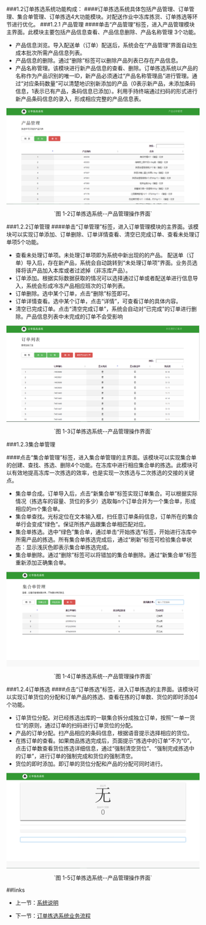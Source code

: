 ###1.2订单拣选系统功能构成：
####订单拣选系统具体包括产品管理、订单管理、集合单管理、订单拣选4大功能模块。对配送作业中冻库拣货、订单拣选等环节进行优化。
###1.2.1 产品管理
####单击“产品管理”标签，进入产品管理模块主界面。此模块主要包括产品信息查看、产品信息删除、产品名称管理 3个功能。
- 产品信息浏览。导入配送单（订单）配送后，系统会在“产品管理”界面自动生成本批次所需产品信息列表。 
- 产品信息的删除。通过“删除”标签可以删除产品列表已存在产品信息。
- 产品名称管理。该模块进行新产品信息的查看、删除。订单拣选系统以产品的名称作为产品识别的唯一ID，新产品必须通过“产品名称管理品”进行管理。通过“对应条码数量”可以清楚地识别新添加的产品（0表示新产品，未添加条码信息，1表示已有产品，条码信息已添加）。利用手持终端通过扫码的形式进行新产品条码信息的录入，形成相应完整的产品信息表。

<img src="images/产品管理.png"  alt = "图 1-2订单拣选系统--产品管理操作界面" align=center />

 <p align=center> `图 1-2订单拣选系统--产品管理操作界面`</p>
 
###1.2.2订单管理
####单击“订单管理”标签，进入订单管理模块的主界面。该模块可以实现订单添加、订单删除、订单详情查看、清空已完成订单、查看未处理订单项5个功能。
- 查看未处理订单项。未处理订单项即为系统中新出现的的产品。 配送单（订单）导入后，存在新产品，系统会自动跳转到“未处理订单项”界面。业务员选择将该产品加入本库或者过滤掉（非冻库产品）。
- 订单添加。根据实际数据获取的情况可以选择通过订单或者配送单进行信息导入，系统会形成冷冻产品相应班次的订单列表。
- 订单删除。选中某个订单，点击“删除”标签即可。
- 订单详情查看。选中某个订单，点击“详情”，可查看订单的具体内容。
- 清空已完成订单。点击“清空完成订单”，系统会自动对“已完成”的订单进行删除。产品信息列表中未完成的订单不会受影响

<img src="images/订单管理刘.png"  alt = "图 1-3订单拣选系统--产品管理操作界面" align=center />
 <p align=center>`图 1-3订单拣选系统--产品管理操作界面`</p>

###1.2.3集合单管理

####点击“集合单管理”标签，进入集合单管理的主界面。该模块可以实现集合单的创建、查找、拣选、删除4个功能。在冻库中进行相应集合单的拣选。此模块可以有效地提高冻库一次拣选的效率，也是实现一次拣选与二次拣选的交接的关键点。
- 集合单合成。订单导入后，点击“新集合单”标签实现订单集合。可以根据实际情况（拣选车的容量、货位的多少）选取每n个订单合并为一个集合单，形成相应的m个集合单。
- 集合单查找。光标定位在文本输入框，扫任意订单条码信息，订单所在的集合单行会变成”绿色“。保证所拣产品跟集合单相匹配对应。
- 集合单拣选。选中“绿色”集合单，通过单击“开始拣选”标签，开始进行冻库中所需产品的拣选。所有集合单拣选完成后，通过“刷新”标签可检验集合单状态：显示浅灰色即表示集合单拣选完成。
- 集合单删除。通过“删除”标签可以将错加的集合单删除。通过“新集合单”标签重新添加正确集合单。
<img src="images/集合单管理刘.png"  alt = "图 1-4订单拣选系统--产品管理操作界面" align=center />
 <p align=center>`图 1-4订单拣选系统--产品管理操作界面`</p>

###1.2.4订单拣选
####点击“订单拣选”标签，进入订单拣选的主界面。该模块可以实现订单货位的分配和订单产品的拣选、查看在拣的订单数、货位的即时添加4个功能。
- 订单货位分配。对已经拣选出库的一联集合拆分成独立订单，按照”一单一货位“的原则，通过订单的扫码进行订单货位的分配。
- 产品的订单分配。扫产品相应的条码信息，根据语音提示选择相应的货位。 
- 在拣订单的查看。如果商品拣选完成后，页面提示“拣选中的订单”不为“0”，点击订单数查看货位拣选详细信息，通过“强制清空货位”、“强制完成拣选中的订单”，进行订单的强制完成和货位的强制清空。
- 货位的即时添加。即订单的货位分配和产品的分配可同时进行。
<img src="images/订单拣选刘.png"  alt = "图 1-5订单拣选系统--产品管理操作界面" align=center />
 <p align=center>`图 1-5订单拣选系统--产品管理操作界面`</p>

##links
- 上一节：[系统说明](1.1.md)
+ 下一节：[订单拣选系统业务流程](1.3.md)


